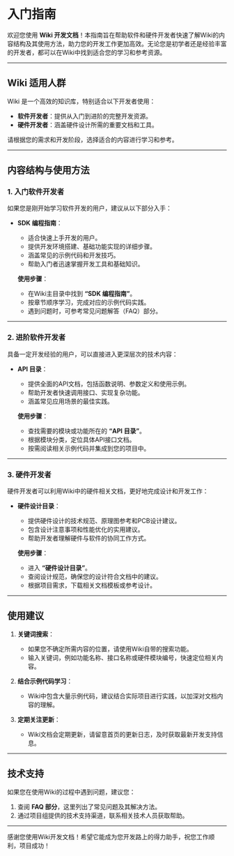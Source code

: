 # 入门指南


欢迎您使用 **Wiki 开发文档**！本指南旨在帮助软件和硬件开发者快速了解Wiki的内容结构及其使用方法，助力您的开发工作更加高效。无论您是初学者还是经验丰富的开发者，都可以在Wiki中找到适合您的学习和参考资源。

---

## Wiki 适用人群

Wiki 是一个高效的知识库，特别适合以下开发者使用：
- **软件开发者**：提供从入门到进阶的完整开发资源。
- **硬件开发者**：涵盖硬件设计所需的重要文档和工具。

请根据您的需求和开发阶段，选择适合的内容进行学习和参考。

---

## 内容结构与使用方法

### **1. 入门软件开发者**
如果您是刚开始学习软件开发的用户，建议从以下部分入手：
- **SDK 编程指南**：
  - 适合快速上手开发的用户。
  - 提供开发环境搭建、基础功能实现的详细步骤。
  - 涵盖常见的示例代码和开发技巧。
  - 帮助入门者迅速掌握开发工具和基础知识。
  
  **使用步骤**：
  - 在Wiki主目录中找到 **“SDK 编程指南”**。
  - 按章节顺序学习，完成对应的示例代码实践。
  - 遇到问题时，可参考常见问题解答（FAQ）部分。

---

### **2. 进阶软件开发者**
具备一定开发经验的用户，可以直接进入更深层次的技术内容：
- **API 目录**：
  - 提供全面的API文档，包括函数说明、参数定义和使用示例。
  - 帮助开发者快速调用接口、实现复杂功能。
  - 涵盖常见应用场景的最佳实践。

  **使用步骤**：
  - 查找需要的模块或功能所在的 **“API 目录”**。
  - 根据模块分类，定位具体API接口文档。
  - 按需阅读相关示例代码并集成到您的项目中。

---

### **3. 硬件开发者**
硬件开发者可以利用Wiki中的硬件相关文档，更好地完成设计和开发工作：
- **硬件设计目录**：
  - 提供硬件设计的技术规范、原理图参考和PCB设计建议。
  - 包含设计注意事项和性能优化的实用建议。
  - 帮助开发者理解硬件与软件的协同工作方式。

  **使用步骤**：
  - 进入 **“硬件设计目录”**。
  - 查阅设计规范，确保您的设计符合文档中的建议。
  - 根据项目需求，下载相关文档模板或参考设计。

---

## 使用建议

1. **关键词搜索**：
   - 如果您不确定所需内容的位置，请使用Wiki自带的搜索功能。
   - 输入关键词，例如功能名称、接口名称或硬件模块编号，快速定位相关内容。

2. **结合示例代码学习**：
   - Wiki中包含大量示例代码，建议结合实际项目进行实践，以加深对文档内容的理解。

3. **定期关注更新**：
   - Wiki文档会定期更新，请留意首页的更新日志，及时获取最新开发支持信息。

---

## 技术支持

如果您在使用Wiki的过程中遇到问题，建议您：
1. 查阅 **FAQ 部分**，这里列出了常见问题及其解决方法。
2. 通过项目组提供的技术支持渠道，联系相关技术人员获取帮助。

---

感谢您使用Wiki开发文档！希望它能成为您开发路上的得力助手，祝您工作顺利，项目成功！
